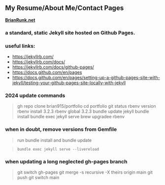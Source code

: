 ## My Resume/About Me/Contact Pages

**[BrianRunk.net](https://brianrunk.net)**

### a standard, static Jekyll site hosted on Github Pages.

### useful links:

- https://jekyllrb.com/
- https://jekyllrb.com/docs/
- https://jekyllrb.com/docs/github-pages/
- https://docs.github.com/en/pages
- https://docs.github.com/en/pages/setting-up-a-github-pages-site-with-jekyll/testing-your-github-pages-site-locally-with-jekyll


### 2024 update commands

> gh repo clone brian915/portfolio
> cd portfolio
> git status
> rbenv version
> rbenv install 3.2.3
> rbenv global 3.2.3
> bundle update jekyll 
> bundle install
> bundle exec jekyll serve
> brew upgradee rbenv

### when in doubt, remove versions from Gemfile

> run bundle install
and
> bundle update

> `bundle exec jekyll serve --livereload`

### when updating a long neglected gh-pages branch
> git switch gh-pages
> git merge -s recursive -X theirs origin main
> git push
> git switch main

